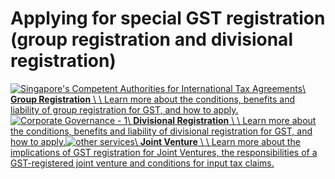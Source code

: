 # Applying for special GST registration (group registration and divisional registration)

[![Singapore's Competent Authorities for International Tax Agreements](https://www.iras.gov.sg/images/default-source/illustrations-png/singapore-s-competent-authorities-for-international-tax-agreements.png?sfvrsn=4021f09c_3)\\
**Group Registration** \\
\\
Learn more about the conditions, benefits and liability of group registration for GST, and how to apply.](https://www.iras.gov.sg/taxes/goods-services-tax-(gst)/gst-registration-deregistration/applying-for-special-gst-registration-(group-registration-and-divisional-registration)/group-registration)[![Corporate Governance - 1](https://www.iras.gov.sg/images/default-source/illustrations-png/corporate-governance-1.png?sfvrsn=58b04b2_3)\\
**Divisional Registration** \\
\\
Learn more about the conditions, benefits and liability of divisional registration for GST, and how to apply.](https://www.iras.gov.sg/taxes/goods-services-tax-(gst)/gst-registration-deregistration/applying-for-special-gst-registration-(group-registration-and-divisional-registration)/divisional-registration)[![other services](https://www.iras.gov.sg/images/default-source/illustrations-png/other-services.png?sfvrsn=ca5765b2_1)\\
**Joint Venture** \\
\\
Learn more about the implications of GST registration for Joint Ventures, the responsibilities of a GST-registered joint venture and conditions for input tax claims.](https://www.iras.gov.sg/taxes/goods-services-tax-(gst)/gst-registration-deregistration/applying-for-special-gst-registration-(group-registration-and-divisional-registration)/joint-venture)